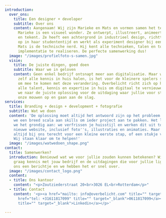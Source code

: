 ```yaml
---
introduction:
  over_ons:
    title: Een designer + developer
    subtitle: Over ons
    content: Aangenaam! Wij zijn Marieke en Mats en vormen samen het team achter Overbelicht.
      Marieke is een visueel wonder. Ze ontwerpt, illustreert, animeert, schildert
      en tekent. Ze heeft een achtergrond in industrieel design, richtte een ontwerpbureau
      op in haar studententijd en werkt als experiment designer bij een design agency.
      Mats is de technische nerd. Hij kent alle technieken, talen en tools om de beste
      implementatie te realiseren. De perfecte samenwerking dus!
  image: "/images/profielfoto-s-samen.jpg"
  visie:
    title: De juiste dingen, goed doen
    subtitle: Waar we in geloven
    content: Geen enkel bedrijf ontsnapt meer aan digitalisatie. Maar waar grote bedrijven
      zelf alle kennis in huis halen, is het voor de kleinere spelers soms best lastig
      om mee te komen met deze verandering. Overbelicht richt zich op hen. Wij hebben
      alle talent, kennis en expertise in huis om digitaal te vernieuwen. Samen zoeken
      we naar de juiste oplossing voor de uitdaging waar jullie voor staan, stropen
      onze mouwen op en gaan aan de slag.
services:
  title: Branding + design + development + fotografie
  subtitle: Wat we doen
  content: 'De oplossing moet altijd het antwoord zijn op het probleem. Daarom hebben
    we een breed scala aan skills om ieder project aan te pakken. Het liefst pakken
    we het grondig aan: we verfrissen je huisstijl en werken dit uit tot een prachtige
    nieuwe website, inclusief foto''s, illustraties en animaties. Maar je kunt ook
    altijd bij ons terecht voor een kleine eerste stap, of een stukje van hele keten.
    Wij staan klaar om te helpen!'
  image: "/images/watwedoen_shape.png"
contact:
  title: Samenwerken?
  introduction: Benieuwd wat we voor jullie zouden kunnen betekenen? Wij ook! We maken
    graag kennis met jouw bedrijf en de uitdagingen die voor jullie liggen. Stuur
    ons een berichtje en we hebben het er snel over.
  image: "/images/contact_logo.png"
  content:
  - title: Ons kantoor
    content: "<p>Zoutziederstraat 20<br>3026 EL<br>Rotterdam</p>"
  - title: Contact
    content: '<p><a href="mailto: info@overbelicht.com" title="" target="_blank">info@overbelicht.com</a><br><a
      href="tel: +31611817099" title="" target="_blank">0611817099</a><br><a href="https://www.linkedin.com/in/matsmulder"
      title="" target="_blank">Linkedin</a></p>'

---
```

